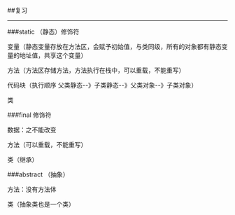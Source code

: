 ##复习

------------

###static （静态）修饰符 

变量（静态变量存放在方法区，会赋予初始值，与类同级，所有的对象都有静态变量的地址值，共享这个变量）

方法（方法区存储方法，方法执行在栈中，可以重载，不能重写）

代码块（执行顺序	父类静态--》子类静态--》父类对象--》子类对象）

类



###final	修饰符

数据：之不能改变

方法（可以重载，不能重写）

类（继承）



###abstract （抽象）

方法：没有方法体

类（抽象类也是一个类）